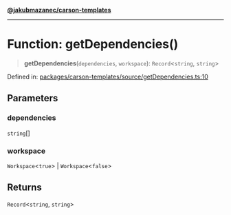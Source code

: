 [**@jakubmazanec/carson-templates**](../README.md)

---

# Function: getDependencies()

> **getDependencies**(`dependencies`, `workspace`): `Record`\<`string`, `string`\>

Defined in:
[packages/carson-templates/source/getDependencies.ts:10](https://github.com/jakubmazanec/tools/blob/026d472564678641afd0039e9c07d936f221ca46/packages/carson-templates/source/getDependencies.ts#L10)

## Parameters

### dependencies

`string`[]

### workspace

`Workspace`\<`true`\> | `Workspace`\<`false`\>

## Returns

`Record`\<`string`, `string`\>
